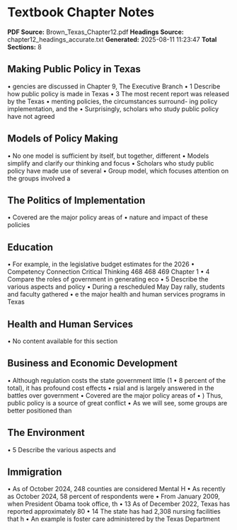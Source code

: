 # Textbook Chapter Notes

**PDF Source:** Brown_Texas_Chapter12.pdf
**Headings Source:** chapter12_headings_accurate.txt
**Generated:** 2025-08-11 11:23:47
**Total Sections:** 8

## **Making Public Policy in Texas**

• gencies are discussed in Chapter 9, The Executive Branch
• 1 Describe how public policy is made in Texas
• 3 The most recent report was released by the Texas
• menting policies, the circumstances surround- ing policy implementation, and the
• Surprisingly, scholars who study public policy have not agreed

## **Models of Policy Making**

• No one model is sufficient by itself, but together, different
• Models simplify and clarify our thinking and focus
• Scholars who study public policy have made use of several
• Group model, which focuses attention on the groups involved a

## **The Politics of Implementation**

• Covered are the major policy areas of
• nature and impact of these policies

## **Education**

• For example, in the legislative budget estimates for the 2026
• Competency Connection Critical Thinking 468 468 469 Chapter 1
• 4 Compare the roles of government in generating eco
• 5 Describe the various aspects and policy
• During a rescheduled May Day rally, students and faculty gathered
• e the major health and human services programs in Texas

## **Health and Human Services**

• No content available for this section

## **Business and Economic Development**

• Although regulation costs the state government little (1
• 8 percent of the total), it has profound cost effects
• rsial and is largely answered in the battles over government
• Covered are the major policy areas of
• ) Thus, public policy is a source of great conflict
• As we will see, some groups are better positioned than

## **The Environment**

• 5 Describe the various aspects and

## **Immigration**

• As of October 2024, 248 counties are considered Mental H
• As recently as October 2024, 58 percent of respondents were
• From January 2009, when President Obama took office, th
• 13 As of December 2022, Texas has reported approximately 80
• 14 The state has had 2,308 nursing facilities that h
• An example is foster care administered by the Texas Department
